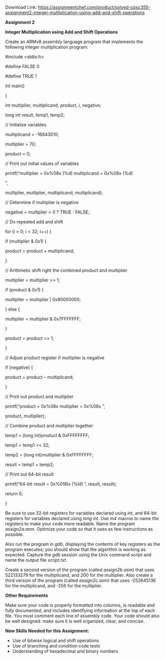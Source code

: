 Download Link: https://assignmentchef.com/product/solved-cpsc355-assignment2-integer-multiplication-using-add-and-shift-operations
<br>



<strong>Assignment 2</strong><strong> </strong>

<strong>Integer Multiplication using Add and Shift Operations</strong>

Create an ARMv8 assembly language program that implements the following integer multiplication program:

#include &lt;stdio.h&gt;

#define FALSE 0

#define TRUE  1

int main()

{

int multiplier, multiplicand, product, i, negative;

long int result, temp1, temp2;

// Initialize variables

multiplicand = -16843010;

multiplier = 70;

product = 0;

// Print out initial values of variables

printf(“multiplier = 0x%08x (%d)  multiplicand = 0x%08x (%d)

”,

multiplier, multiplier, multiplicand, multiplicand);

// Determine if multiplier is negative

negative = multiplier &lt; 0 ? TRUE : FALSE;

// Do repeated add and shift

for (i = 0; i &lt; 32; i++) {

if (multiplier &amp; 0x1) {

product = product + multiplicand;

}

// Arithmetic shift right the combined product and multiplier

multiplier = multiplier &gt;&gt; 1;

if (product &amp; 0x1) {

multiplier = multiplier | 0x80000000;

} else {

multiplier = multiplier &amp; 0x7FFFFFFF;

}

product = product &gt;&gt; 1;

}

// Adjust product register if multiplier is negative

if (negative) {

product = product – multiplicand;

}

// Print out product and multiplier

printf(“product = 0x%08x  multiplier = 0x%08x
”,

product, multiplier);

// Combine product and multiplier together

temp1 = (long int)product &amp; 0xFFFFFFFF;

temp1 = temp1 &lt;&lt; 32;

temp2 = (long int)multiplier &amp; 0xFFFFFFFF;

result = temp1 + temp2;

// Print out 64-bit result

printf(“64-bit result = 0x%016lx (%ld)
”, result, result);

return 0;

}

Be sure to use 32-bit registers for variables declared using <em>int</em>, and 64-bit registers for variables declared using <em>long int</em>. Use <em>m4</em> macros to name the registers to make your code more readable. Name the program <em>assign2a.asm</em>. Optimize your code so that it uses as few instructions as possible.

Also run the program in <em>gdb</em>, displaying the contents of key registers as the program executes; you should show that the algorithm is working as expected. Capture the <em>gdb</em> session using the Unix command <em>script</em> and name the output file <em>script.txt</em>.

Create a second version of the program (called <em>assign2b.asm</em>) that uses 522133279 for the multiplicand, and 200 for the multiplier. Also create a third version of the program (called <em>assign2c.asm</em>) that uses -252645136 for the multiplicand, and -256 for the multiplier.

<strong>Other Requirements </strong>

Make sure your code is properly formatted into columns, is readable and fully documented, and includes identifying information at the top of each file. You must comment each line of assembly code. Your code should also be well designed: make sure it is well organized, clear, and concise.

<strong>New Skills Needed for this Assignment:</strong>

<ul>

 <li>Use of bitwise logical and shift operations</li>

 <li>Use of branching and condition code tests</li>

 <li>Understanding of hexadecimal and binary numbers</li>

</ul>